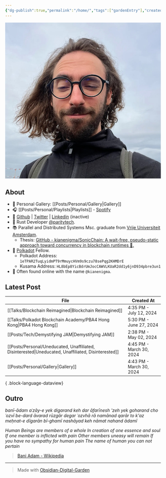 ```yaml
---
{"dg-publish":true,"permalink":"/home/","tags":["gardenEntry"],"created":"2024-03-24T10:35:09.000+00:00","updated":"2024-07-22T20:44:15.420+01:00"}
---
```


![Screenshot 2023-11-01 at 21.21.06.jpeg|400](/img/user/resources/Screenshot%202023-11-01%20at%2021.21.06.jpeg)

## About 

- 📸 Personal Gallery: [[Posts/Personal/Gallery\|Gallery]]
- 🎧 [[Posts/Personal/Playlists\|Playlists]] - [Spotify](https://open.spotify.com/user/1248494156?si=4e6338ab8bdb4c04)
- 🐙 [Github](https://github.com/kianenigma) | [Twitter](https://twitter.com/kianenigma)  | [Linkedin](https://www.linkedin.com/in/kian-paimani-a3618022b/) (inactive)
- 🦀 Rust Developer [@paritytech](https://twitter.com/ParityTech/). 
- 📚 Parallel and Distributed Systems Msc. graduate from [Vrije Universiteit Amsterdam](https://twitter.com/VUamsterdam).
	- Thesis: [GitHub - kianenigma/SonicChain: A wait-free, pseudo-static approach toward concurrency in blockchain runtimes 🚀.](https://github.com/kianenigma/SonicChain?tab=readme-ov-file)
- 🔴 [Polkadot](https://www.polkadot.network) Fellow. 
	- Polkadot Address: `1eTPAR2TuqLyidmPT9rMmuycHVm9s9czu78sePqg2KHMDrE`
	- Kusama Address: `HL8bEp8YicBdrUmJocCAWVLKUaR2dd1y6jnD934pbre3un1`
- 🤖 Often found online with the name `@kianenigma`.
## Latest Post 

| File                                                                                                   | Created At               |
| ------------------------------------------------------------------------------------------------------ | ------------------------ |
| [[Talks/Blockchain Reimagined\|Blockchain Reimagined]]                                              | 4:35 PM - July 12, 2024  |
| [[Talks/Polkadot Blockchain Academy/PBA4 Hong Kong\|PBA4 Hong Kong]]                                | 5:30 PM - June 27, 2024  |
| [[Posts/Tech/Demystifying JAM\|Demystifying JAM]]                                                   | 2:38 PM - May 02, 2024   |
| [[Posts/Personal/Uneducated, Unaffiliated, Disinterested\|Uneducated, Unaffiliated, Disinterested]] | 4:45 PM - March 30, 2024 |
| [[Posts/Personal/Gallery\|Gallery]]                                                                 | 4:43 PM - March 30, 2024 |

{ .block-language-dataview}

## Outro 

*banī-ādam aʿzāy-e yek digarand*
*keh dar āfarīnesh 'zeh yek goharand*
*cho ʿozvī be-dard āvarad rūzgār*
*degar ʿozvhā rā namānad qarār*
*to k'az meḥnat-e dīgarān bī-ghamī*
*nashāyad keh nāmat nahand ādamī*

*Human Beings are members of a whole*
*In creation of one essence and soul*
*If one member is inflicted with pain*
*Other members uneasy will remain*
*If you have no sympathy for human pain*
*The name of human you can not pertain*

> [Bani Adam - Wikipedia](https://en.wikipedia.org/wiki/Bani_Adam)

---

> Made with [Obsidian-Digital-Garden](https://github.com/oleeskild/Obsidian-Digital-Garden)